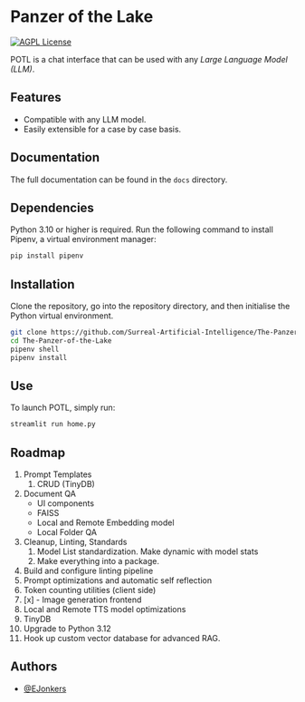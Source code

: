 # Panzer of the Lake

[![AGPL License](https://img.shields.io/badge/license-AGPL-blue.svg)](http://www.gnu.org/licenses/agpl-3.0)

POTL is a chat interface that can be used with any _Large Language Model (LLM)_.

## Features

- Compatible with any LLM model.
- Easily extensible for a case by case basis.

## Documentation

The full documentation can be found in the `docs` directory.

## Dependencies

Python 3.10 or higher is required.
Run the following command to install Pipenv, a virtual environment manager:

```bash
pip install pipenv
```

## Installation

Clone the repository, go into the repository directory, and then initialise the
Python virtual environment.

```bash
git clone https://github.com/Surreal-Artificial-Intelligence/The-Panzer-of-the-Lake.git
cd The-Panzer-of-the-Lake
pipenv shell
pipenv install
```

## Use

To launch POTL, simply run:

```bash
streamlit run home.py
```

## Roadmap

1. Prompt Templates
   1. CRUD (TinyDB)
2. Document QA
   - UI components
   - FAISS
   - Local and Remote Embedding model
   - Local Folder QA
3. Cleanup, Linting, Standards
   1. Model List standardization. Make dynamic with model stats
   2. Make everything into a package.
4. Build and configure linting pipeline
5. Prompt optimizations and automatic self reflection
6. Token counting utilities (client side)
7. [x] - Image generation frontend
8. Local and Remote TTS model optimizations
9. TinyDB
10. Upgrade to Python 3.12
11. Hook up custom vector database for advanced RAG.

## Authors

- [@EJonkers](https://www.gitlab.com/EJonkers)
